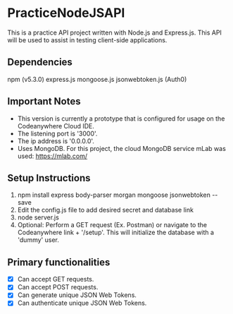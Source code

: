 # PracticeNodeJSAPI
This is a practice API project written with Node.js and Express.js. This API will be used to assist in testing client-side applications.

## Dependencies
npm (v5.3.0)
express.js
mongoose.js
jsonwebtoken.js (Auth0)

## Important Notes
- This version is currently a prototype that is configured for usage on the Codeanywhere Cloud IDE.
- The listening port is '3000'.
- The ip address is '0.0.0.0'.
- Uses MongoDB. For this project, the cloud MongoDB service mLab was used: https://mlab.com/

## Setup Instructions
1. npm install express body-parser morgan mongoose jsonwebtoken --save
2. Edit the config.js file to add desired secret and database link
3. node server.js
4. Optional: Perform a GET request (Ex. Postman) or navigate to the Codeanywhere link + '/setup'. This will initialize the database with a 'dummy' user.

## Primary functionalities
- [x] Can accept GET requests.
- [x] Can accept POST requests.
- [x] Can generate unique JSON Web Tokens.
- [x] Can authenticate unique JSON Web Tokens.
